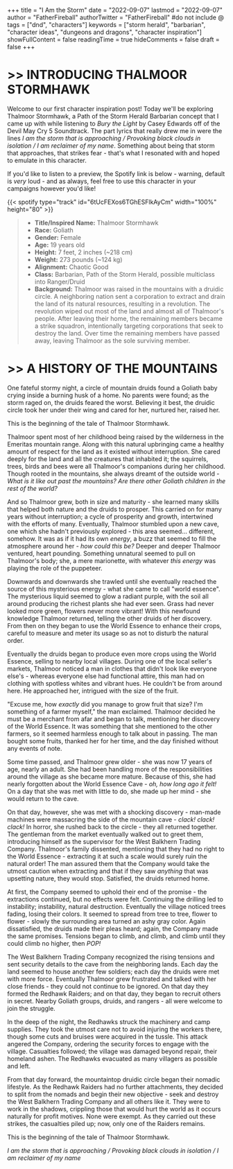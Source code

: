 +++
title = "I Am the Storm"
date = "2022-09-07"
lastmod = "2022-09-07"
author = "FatherFireball"
authorTwitter = "FatherFireball" #do not include @
tags = ["dnd", "characters"]
keywords = ["storm herald", "barbarian", "character ideas", "dungeons and dragons", "character inspiration"]
showFullContent = false
readingTime = true
hideComments = false
draft = false
+++

# >> INTRODUCING THALMOOR STORMHAWK

Welcome to our first character inspiration post! Today we'll be exploring Thalmoor Stormhawk, a Path of the Storm Herald Barbarian concept that I came up with while listening to _Bury the Light_ by Casey Edwards off of the Devil May Cry 5 Soundtrack. The part lyrics that really drew me in were the lines _I am the storm that is approaching / Provoking black clouds in isolation / I am reclaimer of my name_. Something about being that storm that approaches, that strikes fear - that's what I resonated with and hoped to emulate in this character. 

If you'd like to listen to a preview, the Spotify link is below - warning, default is _very_ loud - and as always, feel free to use this character in your campaigns however you'd like!

{{< spotify type="track" id="6tUcFEXos6TGhESFlkAyCm" width="100%" height="80" >}}

>* **Title/Inspired Name:** Thalmoor Stormhawk  
>* **Race:** Goliath  
>* **Gender:** Female  
>* **Age:** 19 years old  
>* **Height:** 7 feet, 2 inches (~218 cm)  
>* **Weight:** 273 pounds (~124 kg)  
>* **Alignment:** Chaotic Good
>* **Class:** Barbarian, Path of the Storm Herald, possible multiclass into Ranger/Druid  
>* **Background:** Thalmoor was raised in the mountains with a druidic circle. A neighboring nation sent a corporation to extract and drain the land of its natural resources, resulting in a revolution. The revolution wiped out most of the land and almost all of Thalmoor's people. After leaving their home, the remaining members became a strike squadron, intentionally targeting corporations that seek to destroy the land. Over time the remaining members have passed away, leaving Thalmoor as the sole surviving member.

# >> A HISTORY OF THE MOUNTAINS

One fateful stormy night, a circle of mountain druids found a Goliath baby crying inside a burning husk of a home. No parents were found; as the storm raged on, the druids feared the worst. Believing it best, the druidic circle took her under their wing and cared for her, nurtured her, raised her.

This is the beginning of the tale of Thalmoor Stormhawk.

Thalmoor spent most of her childhood being raised by the wilderness in the Emeritas mountain range. Along with this natural upbringing came a healthy amount of respect for the land as it existed without interruption. She cared deeply for the land and all the creatures that inhabited it; the squirrels, trees, birds and bees were all Thalmoor's companions during her childhood. Though rooted in the mountains, she always dreamt of the outside world - _What is it like out past the mountains? Are there other Goliath children in the rest of the world?_

And so Thalmoor grew, both in size and maturity - she learned many skills that helped both nature and the druids to prosper. This carried on for many years without interruption; a cycle of prosperity and growth, intertwined with the efforts of many. Eventually, Thalmoor stumbled upon a new cave, one which she hadn't previously explored - this area seemed... different, somehow. It was as if it had its own _energy_, a buzz that seemed to fill the atmosphere around her - _how could this be?_ Deeper and deeper Thalmoor ventured, heart pounding. Something unnatural seemed to pull on Thalmoor's body; she, a mere marionette, with whatever _this energy_ was playing the role of the puppeteer.

Downwards and downwards she trawled until she eventually reached the source of this mysterious energy - what she came to call "world essence". The mysterious liquid seemed to glow a radiant purple, with the soil all around producing the richest plants she had ever seen. Grass had never looked more green, flowers never more vibrant! With this newfound knowledge Thalmoor returned, telling the other druids of her discovery. From then on they began to use the World Essence to enhance their crops, careful to measure and meter its usage so as not to disturb the natural order.

Eventually the druids began to produce even more crops using the World Essence, selling to nearby local villages. During one of the local seller's markets, Thalmoor noticed a man in clothes that didn't look like everyone else's - whereas everyone else had functional attire, this man had on clothing with spotless whites and vibrant hues. He couldn't be from around here. He approached her, intrigued with the size of the fruit.

"Excuse me, how _exactly_ did you manage to grow fruit that size? I'm something of a farmer myself," the man exclaimed. Thalmoor decided he must be a merchant from afar and began to talk, mentioning her discovery of the World Essence. It was something that she mentioned to the other farmers, so it seemed harmless enough to talk about in passing. The man bought some fruits, thanked her for her time, and the day finished without any events of note.

Some time passed, and Thalmoor grew older - she was now 17 years of age, nearly an adult. She had been handling more of the responsibilities around the village as she became more mature. Because of this, she had nearly forgotten about the World Essence Cave - _oh, how long ago it felt!_ On a day that she was met with little to do, she made up her mind - she would return to the cave.

On that day, however, she was met with a shocking discovery - man-made machines were massacring the side of the mountain cave - _clack!_ _clack!_ _clack!_ In horror, she rushed back to the circle - they all returned together. The gentleman from the market eventually walked out to greet them, introducing himself as the supervisor for the West Balkhern Trading Company. Thalmoor's family dissented, mentioning that they had no right to the World Essence - extracting it at such a scale would surely ruin the natural order! The man assured them that the Company would take the utmost caution when extracting and that if they saw _anything_ that was upsetting nature, they would stop. Satisfied, the druids returned home.

At first, the Company seemed to uphold their end of the promise - the extractions continued, but no effects were felt. Continuing the drilling led to instability; instability, natural destruction. Eventually the village noticed trees fading, losing their colors. It seemed to spread from tree to tree, flower to flower - slowly the surrounding area turned an ashy gray color. Again dissatisfied, the druids made their pleas heard; again, the Company made the same promises. Tensions began to climb, and climb, and climb until they could climb no higher, then _POP!_

The West Balkhern Trading Company recognized the rising tensions and sent security details to the cave from the neighboring lands. Each day the land seemed to house another few soldiers; each day the druids were met with more force. Eventually Thalmoor grew frustrated and talked with her close friends - they could not continue to be ignored. On that day they formed the Redhawk Raiders; and on that day, they began to recruit others in secret. Nearby Goliath groups, druids, and rangers - all were welcome to join the struggle.

In the deep of the night, the Redhawks struck the machinery and camp supplies. They took the utmost care not to avoid injuring the workers there, though some cuts and bruises were acquired in the tussle. This attack angered the Company, ordering the security forces to engage with the village. Casualties followed; the village was damaged beyond repair, their homeland ashen. The Redhawks evacuated as many villagers as possible and left. 

From that day forward, the mountaintop druidic circle began their nomadic lifestyle. As the Redhawk Raiders had no further attachments, they decided to split from the nomads and begin their new objective - seek and destroy the West Balkhern Trading Company and all others like it. They were to work in the shadows, crippling those that would hurt the world as it occurs naturally for profit motives. None were exempt. As they carried out these strikes, the casualties piled up; now, only one of the Raiders remains.

This is the beginning of the tale of Thalmoor Stormhawk.

_I am the storm that is approaching / Provoking black clouds in isolation / I am reclaimer of my name_
